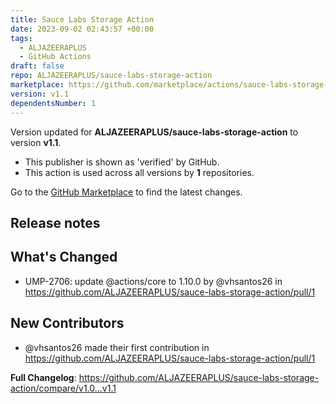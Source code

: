 ```yaml
---
title: Sauce Labs Storage Action
date: 2023-09-02 02:43:57 +00:00
tags:
  - ALJAZEERAPLUS
  - GitHub Actions
draft: false
repo: ALJAZEERAPLUS/sauce-labs-storage-action
marketplace: https://github.com/marketplace/actions/sauce-labs-storage-action
version: v1.1
dependentsNumber: 1
---
```



Version updated for **ALJAZEERAPLUS/sauce-labs-storage-action** to version **v1.1**.
- This publisher is shown as 'verified' by GitHub.
- This action is used across all versions by **1** repositories.

Go to the [GitHub Marketplace](https://github.com/marketplace/actions/sauce-labs-storage-action) to find the latest changes.

## Release notes

## What's Changed
* UMP-2706: update @actions/core to 1.10.0 by @vhsantos26 in https://github.com/ALJAZEERAPLUS/sauce-labs-storage-action/pull/1

## New Contributors
* @vhsantos26 made their first contribution in https://github.com/ALJAZEERAPLUS/sauce-labs-storage-action/pull/1

**Full Changelog**: https://github.com/ALJAZEERAPLUS/sauce-labs-storage-action/compare/v1.0...v1.1
